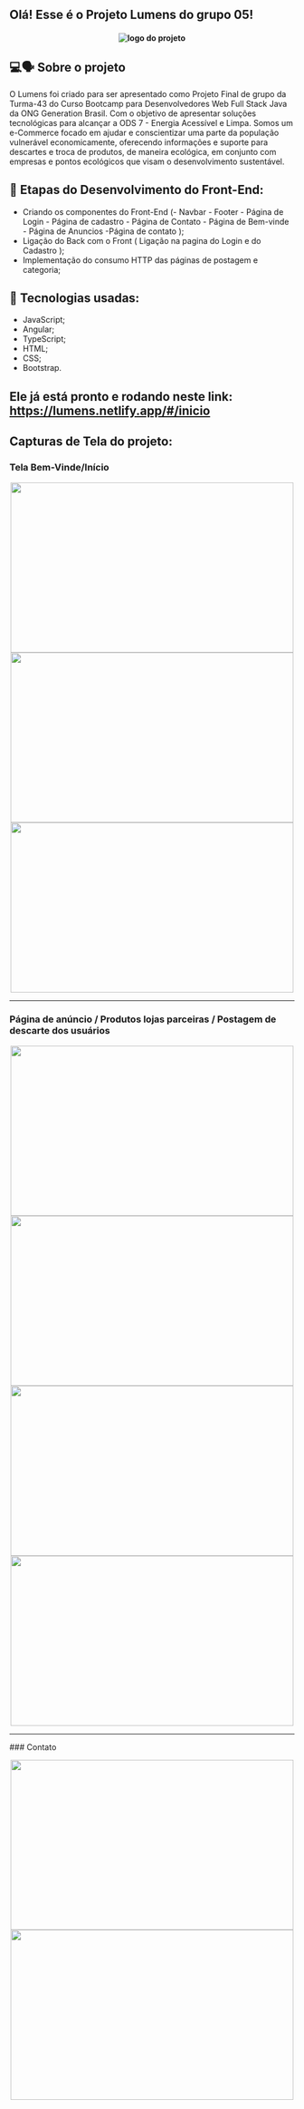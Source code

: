 ## Olá! Esse é o Projeto Lumens do grupo 05!

<h4 align="center">
<img align="center" alt="logo do projeto" src="https://media.discordapp.net/attachments/912136460294041681/932679854153953360/unknown.png"> 

## 💻🗣️ Sobre o projeto
O Lumens foi criado para ser apresentado como Projeto Final de grupo da Turma-43 do Curso Bootcamp para Desenvolvedores Web Full Stack Java da ONG Generation Brasil. Com o objetivo de apresentar soluções tecnológicas para alcançar a ODS 7 - Energia Acessível e Limpa.
Somos um e-Commerce focado em ajudar e conscientizar uma parte da população vulnerável economicamente, oferecendo informações e suporte para descartes e troca de produtos, de maneira ecológica, em conjunto com empresas e pontos ecológicos que visam  o desenvolvimento sustentável. 

## 🔧 Etapas do Desenvolvimento do Front-End:
- Criando os componentes do Front-End (- Navbar - Footer - Página de Login - Página de cadastro - Página de Contato - Página de Bem-vinde - Página de Anuncios -Página de contato );
- Ligação do Back com o Front ( Ligação na pagina do Login e do Cadastro );
- Implementação do consumo HTTP das páginas de postagem e categoria;
  
## 🔧 Tecnologias usadas:
- JavaScript;
- Angular;
- TypeScript;
- HTML;
- CSS;
- Bootstrap.
  

## Ele já está pronto e rodando neste link: https://lumens.netlify.app/#/inicio
## Capturas de Tela do projeto:

### Tela Bem-Vinde/Início

<p align="center">
  <img src="https://i.imgur.com/SHCdqj9.png" height="300" width="500">
  <img src="https://i.imgur.com/KHGbPdU.png" height="300" width="500">
  <img src="https://i.imgur.com/wObtGHj.png" height="300" width="500">
</p>

<hr>


### Página de anúncio / Produtos lojas parceiras / Postagem de descarte dos usuários 
<p align="center">
  <img src="https://i.imgur.com/5YOJjaH.png" height="300" width="500">
  <img src="https://i.imgur.com/Ne13GLr.png" height="300" width="500">
 <img src="https://i.imgur.com/jWDVsr1.png" height="300" width="500">
  <img src="https://i.imgur.com/ybE3ErM.png" height="300" width="500">
</p>
<hr>
### Contato

<p align="center">
  <img src="https://i.imgur.com/2osYpn5.png" height="300" width="500">
  <img src="https://i.imgur.com/UW3ZAUp.png" height="300" width="500">
</p>



